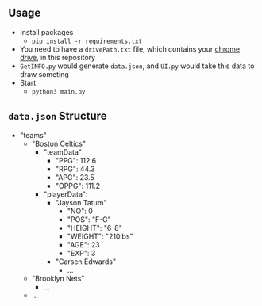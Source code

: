 ## Usage
- Install packages
    - `pip install -r requirements.txt`
- You need to have a `drivePath.txt` file, which contains your [chrome drive](https://sites.google.com/chromium.org/driver/), in this repository
- `GetINFO.py` would generate `data.json`, and `UI.py` would take this data to draw someting
- Start
    - `python3 main.py`

## `data.json` Structure
- "teams"
    - "Boston Celtics"
        - "teamData"
            - "PPG": 112.6
            - "RPG": 44.3
            - "APG": 23.5
            - "OPPG": 111.2
        - "playerData":
            - "Jayson Tatum"
                - "NO": 0
                - "POS": "F-G"
                - "HEIGHT": "6-8"
                - "WEIGHT": "210lbs"
                - "AGE": 23
                - "EXP": 3
            - "Carsen Edwards"
                - ...
    - "Brooklyn Nets"
        - ...
    - ...
